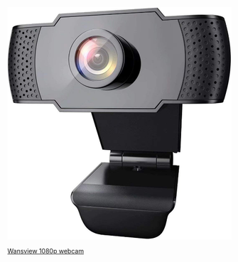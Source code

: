![Wansview 1080p webcam](wansview1080p_webcam.jpg)


[Wansview 1080p webcam](169990-wansview-1080p-camera-mount-80ed91bf-93e3-478c-9282-fb1efb322d5f.pdf)
